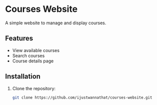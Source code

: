 
# Courses Website

A simple website to manage and display courses.

## Features
- View available courses
- Search courses
- Course details page

## Installation

1. Clone the repository:
   ```bash
   git clone https://github.com/ijustwannathat/courses-website.git
